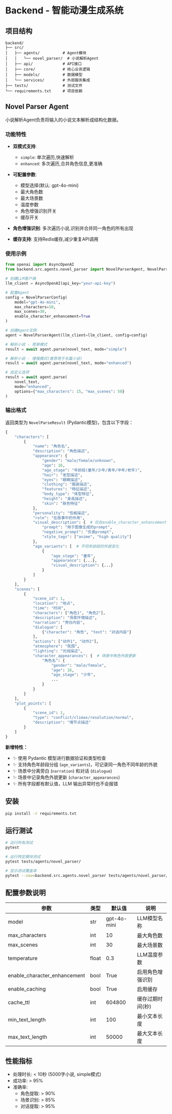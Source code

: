 # Backend - 智能动漫生成系统

## 项目结构

```
backend/
├── src/
│   ├── agents/          # Agent模块
│   │   └── novel_parser/  # 小说解析Agent
│   ├── api/             # API接口
│   ├── core/            # 核心业务逻辑
│   ├── models/          # 数据模型
│   └── services/        # 外部服务集成
├── tests/               # 测试文件
└── requirements.txt     # 项目依赖
```

## Novel Parser Agent

小说解析Agent负责将输入的小说文本解析成结构化数据。

### 功能特性

- **双模式支持**:
  - `simple`: 单次遍历,快速解析
  - `enhanced`: 多次遍历,合并角色信息,更准确

- **可配置参数**:
  - 模型选择(默认: gpt-4o-mini)
  - 最大角色数
  - 最大场景数
  - 温度参数
  - 角色增强识别开关
  - 缓存开关

- **角色增强识别**: 多次遍历小说,识别并合并同一角色的所有出现

- **缓存支持**: 支持Redis缓存,减少重复API调用

### 使用示例

```python
from openai import AsyncOpenAI
from backend.src.agents.novel_parser import NovelParserAgent, NovelParserConfig

# 创建LLM客户端
llm_client = AsyncOpenAI(api_key="your-api-key")

# 配置Agent
config = NovelParserConfig(
    model="gpt-4o-mini",
    max_characters=10,
    max_scenes=30,
    enable_character_enhancement=True
)

# 创建Agent实例
agent = NovelParserAgent(llm_client=llm_client, config=config)

# 解析小说 - 简单模式
result = await agent.parse(novel_text, mode="simple")

# 解析小说 - 增强模式(推荐用于长篇小说)
result = await agent.parse(novel_text, mode="enhanced")

# 自定义选项
result = await agent.parse(
    novel_text, 
    mode="enhanced",
    options={"max_characters": 15, "max_scenes": 50}
)
```

### 输出格式

返回类型为 `NovelParseResult` (Pydantic模型)，包含以下字段：

```python
{
    "characters": [
        {
            "name": "角色名",
            "description": "角色描述",
            "appearance": {
                "gender": "male/female/unknown",
                "age": 16,
                "age_stage": "年龄段(童年/少年/青年/中年/老年)",
                "hair": "发型描述",
                "eyes": "眼睛描述",
                "clothing": "服装描述",
                "features": "特征描述",
                "body_type": "体型特征",
                "height": "身高描述",
                "skin": "肤色特征"
            },
            "personality": "性格描述",
            "role": "在故事中的作用",
            "visual_description": {  # 仅在enable_character_enhancement=True时存在
                "prompt": "用于图像生成的prompt",
                "negative_prompt": "负面prompt",
                "style_tags": ["anime", "high quality"]
            },
            "age_variants": [  # 不同年龄段的外貌变化
                {
                    "age_stage": "童年",
                    "appearance": {...},
                    "visual_description": {...}
                }
            ]
        }
    ],
    "scenes": [
        {
            "scene_id": 1,
            "location": "地点",
            "time": "时间",
            "characters": ["角色1", "角色2"],
            "description": "场景环境描述",
            "narration": "旁白内容",
            "dialogue": [
                {"character": "角色", "text": "对话内容"}
            ],
            "actions": ["动作1", "动作2"],
            "atmosphere": "氛围",
            "lighting": "光线描述",
            "character_appearances": {  # 场景中角色外貌更新
                "角色名": {
                    "gender": "male/female",
                    "age": 16,
                    "age_stage": "少年",
                    ...
                }
            }
        }
    ],
    "plot_points": [
        {
            "scene_id": 1,
            "type": "conflict/climax/resolution/normal",
            "description": "情节点描述"
        }
    ]
}
```

**新增特性：**
- ✨ 使用 Pydantic 模型进行数据验证和类型检查
- ✨ 支持角色年龄段分组 (`age_variants`)，可记录同一角色不同年龄的外貌
- ✨ 场景中分离旁白 (`narration`) 和对话 (`dialogue`)
- ✨ 场景中记录角色外貌更新 (`character_appearances`)
- ✨ 所有字段都有默认值，LLM 输出异常时也不会报错

## 安装

```bash
pip install -r requirements.txt
```

## 运行测试

```bash
# 运行所有测试
pytest

# 运行特定模块测试
pytest tests/agents/novel_parser/

# 显示测试覆盖率
pytest --cov=backend.src.agents.novel_parser tests/agents/novel_parser/
```

## 配置参数说明

| 参数 | 类型 | 默认值 | 说明 |
|------|------|--------|------|
| model | str | gpt-4o-mini | LLM模型名称 |
| max_characters | int | 10 | 最大角色数 |
| max_scenes | int | 30 | 最大场景数 |
| temperature | float | 0.3 | LLM温度参数 |
| enable_character_enhancement | bool | True | 启用角色增强识别 |
| enable_caching | bool | True | 启用缓存 |
| cache_ttl | int | 604800 | 缓存过期时间(秒) |
| min_text_length | int | 100 | 最小文本长度 |
| max_text_length | int | 50000 | 最大文本长度 |

## 性能指标

- 处理时长: < 10秒 (5000字小说, simple模式)
- 成功率: > 95%
- 准确率:
  - 角色提取: > 90%
  - 场景识别: > 85%
  - 对话提取: > 95%
